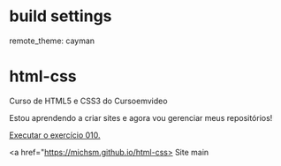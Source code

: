 # build settings
remote_theme: cayman

# html-css
 Curso de HTML5 e CSS3 do Cursoemvideo

Estou aprendendo a criar sites e agora vou gerenciar meus repositórios!

<a href="https://michsmm.github.io/html-css/exercicios/ex010/index.html">Executar o exercício 010.</a>

<a href="https://michsm.github.io/html-css> Site main </a>
